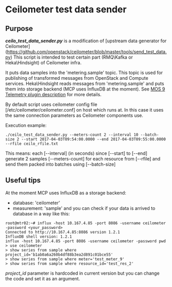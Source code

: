 # Ceilometer test data sender
## Purpose
**_ceilo_test_data_sender.py_** is a modification of [upstream data generator for Ceilometer] (https://github.com/openstack/ceilometer/blob/master/tools/send_test_data.py)
This script is intended to test certain part (RMQ\Kafka or Heka\Hindsight) of Ceilometer infra. 

It puts data samples into the 'metering.sample' topic. This topic is used for publishing of transformed messages from OpenStack and Compute services. Heka\Hindsight reads messages from 'metering.sample' and puts them into storage backend (MCP uses InfluxDB at the moment).
See [MOS 9 Telemetry plugin description](https://3a98d2877cb62a6e6b14-93babe93196056fe375611ed4c1716dd.ssl.cf5.rackcdn.com/Telemetry-1.0-1.0.1-1/OpenStackTelemetry.pdf) for more details.

By default script uses ceilometer config file [/etc/ceilometer/ceilometer.conf] on host which runs at. In this case it uses the same connection parameters as Ceilometer components use.


Execution example:
```
./ceilo_test_data_sender.py --meters-count 2 --interval 10 --batch-size 2 --start 2017-04-03T09:54:00.0000 --end 2017-04-03T09:55:00.0000 --rfile ceilo_rfile.txt
```
This means:  each [--interval] (in seconds) since [--start] to [--end] generate 2 samples [--meters-count] for each resource from [--rfile] and send them packed into batches using [--batch-size]

## Useful tips
At the moment MCP uses InfluxDB as a storage backend:
 - database: 'ceilometer'
 - measurement: 'sample'
 and you can check if your data is arrived to database in a way like this:
```
root@mtr02:~# influx -host 10.167.4.85 -port 8086 -username ceilometer -password <your_password>
Connected to http://10.167.4.85:8086 version 1.2.1
InfluxDB shell version: 1.2.1
influx -host 10.167.4.85 -port 8086 -username ceilometer -password pwd
> use ceilometer
> show series from sample where project_id='b1ab0a6a260b4df88b3ea2d891c01bce55'
> show series from sample where meter='test_meter_9'
> show series from sample where resource_id='test_res_2'
```
 _project_id_ parameter is hardcoded in current version but you can change the code and set it as an argument.